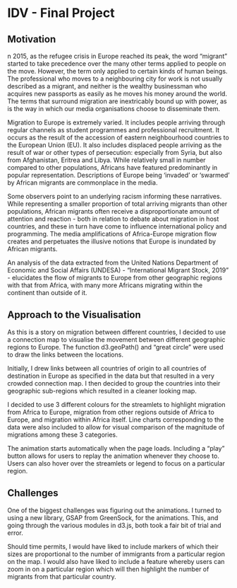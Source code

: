 # IDV - Final Project

## Motivation

n 2015, as the refugee crisis in Europe reached its peak, the word “migrant” started to take precedence over the many other terms applied to people on the move. However, the term only applied to certain kinds of human beings. The professional who moves to a neighbouring city for work is not usually described as a migrant, and neither is the wealthy businessman who acquires new passports as easily as he moves his money around the world. The terms that surround migration are inextricably bound up with power, as is the way in which our media organisations choose to disseminate them.

Migration to Europe is extremely varied. It includes people arriving through regular channels as student programmes and professional recruitment. It occurs as the result of the accession of eastern neighbourhood countries to the European Union (EU). It also includes displaced people arriving as the result of war or other types of persecution: especially from Syria, but also from Afghanistan, Eritrea and Libya. While relatively small in number compared to other populations, Africans have featured predominantly in popular representation. Descriptions of Europe being ‘invaded’ or ‘swarmed’ by African migrants are commonplace in the media.

Some observers point to an underlying racism informing these narratives. While representing a smaller proportion of total arriving migrants than other populations, African migrants often receive a disproportionate amount of attention and reaction - both in relation to debate about migration in host countries, and these in turn have come to influence international policy and programming. The media amplifications of Africa-Europe migration flow creates and perpetuates the illusive notions that Europe is inundated by African migrants.

An analysis of the data extracted from the United Nations Department of Economic and Social Affairs (UNDESA) - “International Migrant Stock, 2019” - elucidates the flow of migrants to Europe from other geographic regions with that from Africa, with many more Africans migrating within the continent than outside of it.

## Approach to the Visualisation

As this is a story on migration between different countries, I decided to use a connection map to visualise the movement between different geographic regions to Europe. The function d3.geoPath() and “great circle” were used to draw the links between the locations.

Initially, I drew links between all countries of origin to all countries of destination in Europe as specified in the data but that resulted in a very crowded connection map. I then decided to group the countries into their geographic sub-regions which resulted in a cleaner looking map.

I decided to use 3 different colours for the streamlets to highlight migration from Africa to Europe, migration from other regions outside of Africa to Europe, and migration within Africa itself. Line charts corresponding to the data were also included to allow for visual comparison of the magnitude of migrations among these 3 categories.

The animation starts automatically when the page loads. Including a “play” button allows for users to replay the animation whenever they choose to. Users can also hover over the streamlets or legend to focus on a particular region.

## Challenges

One of the biggest challenges was figuring out the animations. I turned to using a new library, GSAP from GreenSock, for the animations. This, and going through the various modules in d3.js, both took a fair bit of trial and error.

Should time permits, I would have liked to include markers of which their sizes are proportional to the number of immigrants from a particular region on the map. I would also have liked to include a feature whereby users can zoom in on a particular region which will then highlight the number of migrants from that particular country.


